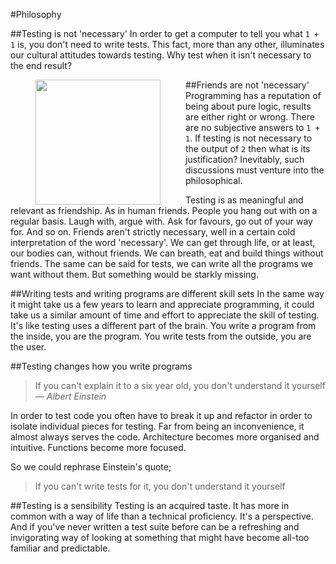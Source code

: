#Philosophy

##Testing is not 'necessary'
In order to get a computer to tell you what `1 + 1` is, you don't need to write tests. This fact,
more than any other, illuminates our cultural attitudes towards testing. Why test when it isn't
necessary to the end result?

##Friends are not 'necessary'
<img src="http://i.imgur.com/IcwG4.jpg" width="200px" align="left" hspace="40" />
Programming has a reputation of being about pure logic, results are either right or wrong. There are
no subjective answers to `1 + 1`. If testing is not necessary to the output of `2` then what is its
justification? Inevitably, such discussions must venture into the philosophical.

Testing is as meaningful and relevant as friendship. As in human friends. People you hang out with
on a regular basis. Laugh with, argue with. Ask for favours, go out of your way for. And so on.
Friends aren't strictly necessary, well in a certain cold interpretation of the word 'necessary'. We can
get through life, or at least, our bodies can, without friends. We can breath, eat and build things
without friends. The same can be said for tests, we can write all the programs we want without them.
But something would be starkly missing.

##Writing tests and writing programs are different skill sets
In the same way it might take us a few years to learn and appreciate programming, it could take us
a similar amount of time and effort to appreciate the skill of testing. It's like testing uses a
different part of the brain. You write a program from the inside, you are the program. You write
tests from the outside, you are the user.

##Testing changes how you write programs
> If you can't explain it to a six year old, you don't understand it yourself    
> *&mdash; Albert Einstein*

In order to test code you often have to break it up and refactor in order to isolate individual pieces
for testing. Far from being an inconvenience, it almost always serves the code. Architecture becomes
more organised and intuitive. Functions become more focused.

So we could rephrase Einstein's quote;
> If you can't write tests for it, you don't understand it yourself

##Testing is a sensibility
Testing is an acquired taste. It has more in common with a way of life than a technical proficiency.
It's a perspective. And if you've never written a test suite before can be a refreshing and
invigorating way of looking at something that might have become all-too familiar and predictable.
